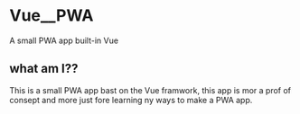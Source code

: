 # Vue__PWA
A small PWA app built-in Vue 

## what am I??
This is a small PWA app bast on the Vue framwork, this app is mor a prof of consept and more just fore learning ny ways to make a PWA app. 
